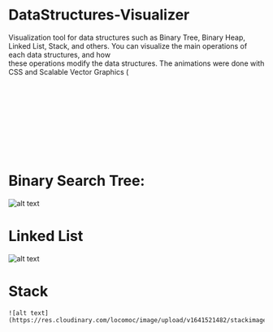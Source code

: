 # DataStructures-Visualizer
Visualization tool for data structures such as Binary Tree, Binary Heap, Linked List, Stack, and others. You can visualize the main operations of each data structures, and how  
these operations modify the data structures. The animations were done with CSS and Scalable Vector Graphics (<svg> tag on HTML).
  
# Binary Search Tree:

![alt text](https://res.cloudinary.com/locomoc/image/upload/v1641521482/bstimage_dcqyk0.png)

# Linked List

  ![alt text](https://res.cloudinary.com/locomoc/image/upload/v1641521482/linkedlistimage_zqgfri.png)

# Stack
  
    ![alt text](https://res.cloudinary.com/locomoc/image/upload/v1641521482/stackimage_xf1ifb.png)
  
 
